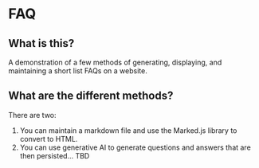 # FAQ

## What is this?

A demonstration of a few methods of generating, displaying, and maintaining a short list FAQs on a website.

## What are the different methods?

There are two:

1. You can maintain a markdown file and use the Marked.js library to convert to HTML.
2. You can use generative AI to generate questions and answers that are then persisted… TBD
